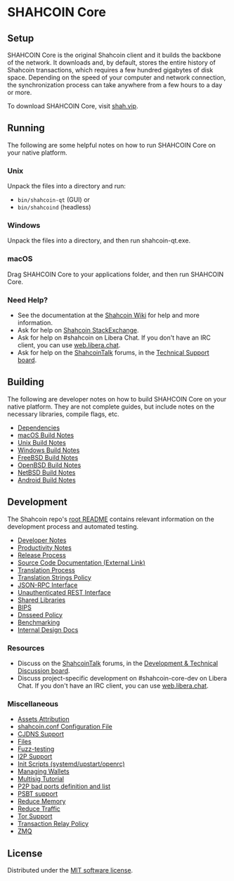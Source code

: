 SHAHCOIN Core
=============

Setup
---------------------
SHAHCOIN Core is the original Shahcoin client and it builds the backbone of the network. It downloads and, by default, stores the entire history of Shahcoin transactions, which requires a few hundred gigabytes of disk space. Depending on the speed of your computer and network connection, the synchronization process can take anywhere from a few hours to a day or more.

To download SHAHCOIN Core, visit [shah.vip](https://shah.vip/en/download/).

Running
---------------------
The following are some helpful notes on how to run SHAHCOIN Core on your native platform.

### Unix

Unpack the files into a directory and run:

- `bin/shahcoin-qt` (GUI) or
- `bin/shahcoind` (headless)

### Windows

Unpack the files into a directory, and then run shahcoin-qt.exe.

### macOS

Drag SHAHCOIN Core to your applications folder, and then run SHAHCOIN Core.

### Need Help?

* See the documentation at the [Shahcoin Wiki](https://en.shahcoin.it/wiki/Main_Page)
for help and more information.
* Ask for help on [Shahcoin StackExchange](https://shahcoin.stackexchange.com).
* Ask for help on #shahcoin on Libera Chat. If you don't have an IRC client, you can use [web.libera.chat](https://web.libera.chat/#shahcoin).
* Ask for help on the [ShahcoinTalk](https://shahcointalk.org/) forums, in the [Technical Support board](https://shahcointalk.org/index.php?board=4.0).

Building
---------------------
The following are developer notes on how to build SHAHCOIN Core on your native platform. They are not complete guides, but include notes on the necessary libraries, compile flags, etc.

- [Dependencies](dependencies.md)
- [macOS Build Notes](build-osx.md)
- [Unix Build Notes](build-unix.md)
- [Windows Build Notes](build-windows.md)
- [FreeBSD Build Notes](build-freebsd.md)
- [OpenBSD Build Notes](build-openbsd.md)
- [NetBSD Build Notes](build-netbsd.md)
- [Android Build Notes](build-android.md)

Development
---------------------
The Shahcoin repo's [root README](/README.md) contains relevant information on the development process and automated testing.

- [Developer Notes](developer-notes.md)
- [Productivity Notes](productivity.md)
- [Release Process](release-process.md)
- [Source Code Documentation (External Link)](https://doxygen.shah.vip/)
- [Translation Process](translation_process.md)
- [Translation Strings Policy](translation_strings_policy.md)
- [JSON-RPC Interface](JSON-RPC-interface.md)
- [Unauthenticated REST Interface](REST-interface.md)
- [Shared Libraries](shared-libraries.md)
- [BIPS](bips.md)
- [Dnsseed Policy](dnsseed-policy.md)
- [Benchmarking](benchmarking.md)
- [Internal Design Docs](design/)

### Resources
* Discuss on the [ShahcoinTalk](https://shahcointalk.org/) forums, in the [Development & Technical Discussion board](https://shahcointalk.org/index.php?board=6.0).
* Discuss project-specific development on #shahcoin-core-dev on Libera Chat. If you don't have an IRC client, you can use [web.libera.chat](https://web.libera.chat/#shahcoin-core-dev).

### Miscellaneous
- [Assets Attribution](assets-attribution.md)
- [shahcoin.conf Configuration File](shahcoin-conf.md)
- [CJDNS Support](cjdns.md)
- [Files](files.md)
- [Fuzz-testing](fuzzing.md)
- [I2P Support](i2p.md)
- [Init Scripts (systemd/upstart/openrc)](init.md)
- [Managing Wallets](managing-wallets.md)
- [Multisig Tutorial](multisig-tutorial.md)
- [P2P bad ports definition and list](p2p-bad-ports.md)
- [PSBT support](psbt.md)
- [Reduce Memory](reduce-memory.md)
- [Reduce Traffic](reduce-traffic.md)
- [Tor Support](tor.md)
- [Transaction Relay Policy](policy/README.md)
- [ZMQ](zmq.md)

License
---------------------
Distributed under the [MIT software license](/COPYING).
